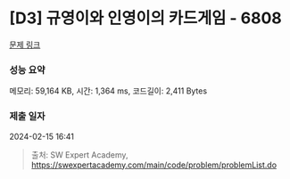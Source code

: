 # [D3] 규영이와 인영이의 카드게임 - 6808 

[문제 링크](https://swexpertacademy.com/main/code/problem/problemDetail.do?contestProbId=AWgv9va6HnkDFAW0) 

### 성능 요약

메모리: 59,164 KB, 시간: 1,364 ms, 코드길이: 2,411 Bytes

### 제출 일자

2024-02-15 16:41



> 출처: SW Expert Academy, https://swexpertacademy.com/main/code/problem/problemList.do